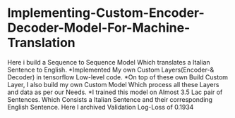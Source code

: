 # Implementing-Custom-Encoder-Decoder-Model-For-Machine-Translation


Here i build a Sequence to Sequence Model Which translates a Italian Sentence to English.
    *Implemented My own Custom Layers(Encoder-& Decoder) in tensorflow Low-level code. 
    *On top of these own Build Custom Layer, I also build my own Custom Model Which process all these Layers and data as per our Needs.
    *I trained this model on Almost 3.5 Lac pair of Sentences. Which Consists a Italian Sentence and their corresponding English Sentence. Here I archived Validation Log-Loss of         0.1934
    
